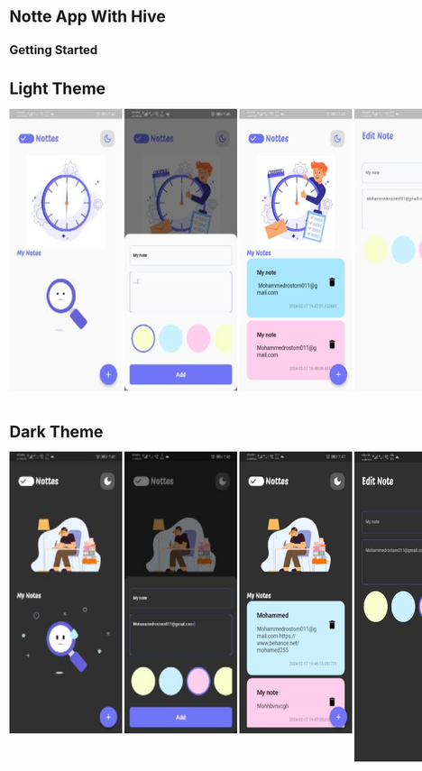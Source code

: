 # Notte App With Hive
## Getting Started

<h1>Light Theme</h1>
<div style="display: flex; justify-content: space-evenly;">
<img src="https://github.com/MohammedRostom/Note_AppWith_Hive/blob/main/ScreenShots/5.jpg"  width="200" height="500"/>
    &nbsp;
<img src="https://github.com/MohammedRostom/Note_AppWith_Hive/blob/main/ScreenShots/6.jpg"  width="200" height="500"/>
    &nbsp;
<img src="https://github.com/MohammedRostom/Note_AppWith_Hive/blob/main/ScreenShots/7.jpg"  width="200" height="500"/>
      &nbsp;
<img src="https://github.com/MohammedRostom/Note_AppWith_Hive/blob/main/ScreenShots/8.jpg"  width="200" height="500"/>
</div>
<br>
<h1>Dark Theme</h1>
<div style="display: flex; justify-content: space-evenly;">
<img src="https://github.com/MohammedRostom/Note_AppWith_Hive/blob/main/ScreenShots/1.jpg"  width="200" height="500"/>
    &nbsp;
<img src="https://github.com/MohammedRostom/Note_AppWith_Hive/blob/main/ScreenShots/2.jpg"  width="200" height="500"/>
    &nbsp;
<img src="https://github.com/MohammedRostom/Note_AppWith_Hive/blob/main/ScreenShots/3.jpg"  width="200" height="500"/>
      &nbsp;
<img src="https://github.com/MohammedRostom/Note_AppWith_Hive/blob/main/ScreenShots/4.jpg"  width="200" height="550"/>
</div>
